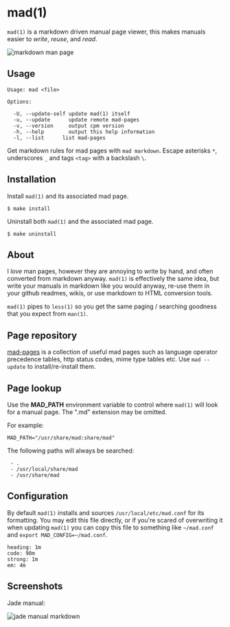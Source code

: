 
# mad(1)

  `mad(1)` is a markdown driven manual page viewer,
  this makes manuals easier to _write_, _reuse_, and
  _read_.

  ![markdown man page](http://f.cl.ly/items/2G271F3c0D3p2i2V3l3k/Screen%20Shot%202012-04-14%20at%2012.44.58%20PM.png)

## Usage

    Usage: mad <file>

    Options:

      -U, --update-self update mad(1) itself
      -u, --update      update remote mad-pages
      -v, --version     output cpm version
      -h, --help        output this help information
      -l, --list      list mad-pages

  Get markdown rules for mad pages with `mad markdown`. Escape asterisks `*`, underscores `_` and tags `<tag>`
  with a backslash `\`.

## Installation

  Install `mad(1)` and its associated mad page.

    $ make install

  Uninstall both `mad(1)` and the associated mad page.

    $ make uninstall

## About

  I _love_ man pages, however they are annoying to write by hand,
  and often converted from markdown anyway. `mad(1)` is effectively
  the same idea, but write your manuals in markdown like you would anyway,
  re-use them in your github readmes, wikis, or use markdown to HTML conversion
  tools.

  `mad(1)` pipes to `less(1)` so you get the same paging / searching
  goodness that you expect from `man(1)`.

## Page repository

  [mad-pages](https://github.com/visionmedia/mad-pages) is a collection of
  useful mad pages such as language operator precedence tables, http status
  codes, mime type tables etc. Use `mad --update` to install/re-install them.

## Page lookup

  Use the __MAD_PATH__ environment variable to control
  where `mad(1)` will look for a manual page.
  The ".md" extension may be omitted.

  For example:
  
    MAD_PATH="/usr/share/mad:share/mad"

  The following paths will always be searched:
  
     - .
     - /usr/local/share/mad
     - /usr/share/mad

## Configuration

  By default `mad(1)` installs and sources `/usr/local/etc/mad.conf` for its formatting. You may edit this file directly, or if you're scared of overwriting it
  when updating `mad(1)` you can copy this file to something like `~/mad.conf` and `export MAD_CONFIG=~/mad.conf`.

```
heading: 1m
code: 90m
strong: 1m
em: 4m
```

## Screenshots

  Jade manual:
  
  ![jade manual markdown](http://f.cl.ly/items/3g1v2W213S2N390B201q/Screen%20Shot%202012-04-14%20at%201.54.35%20PM.png)

